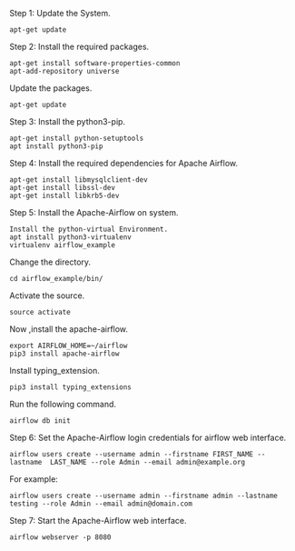 Step 1: Update the System.
```
apt-get update
```
Step 2: Install the required packages.
```
apt-get install software-properties-common
apt-add-repository universe
```
Update the packages.
```
apt-get update
```
Step 3: Install the python3-pip.
```
apt-get install python-setuptools
apt install python3-pip
```
Step 4: Install the required dependencies for Apache Airflow.
```
apt-get install libmysqlclient-dev
apt-get install libssl-dev
apt-get install libkrb5-dev
```
Step 5: Install the Apache-Airflow on system.
```
Install the python-virtual Environment.
apt install python3-virtualenv
virtualenv airflow_example
```
Change the directory.
```
cd airflow_example/bin/
```
Activate the source.
```
source activate
```
Now ,install the apache-airflow.
```
export AIRFLOW_HOME=~/airflow
pip3 install apache-airflow
```
Install typing_extension.
```
pip3 install typing_extensions
```
Run the following command.
```
airflow db init
```

Step 6: Set the Apache-Airflow login credentials for airflow web interface.
```
airflow users create --username admin --firstname FIRST_NAME --lastname  LAST_NAME --role Admin --email admin@example.org
```
For example:
```
airflow users create --username admin --firstname admin --lastname testing --role Admin --email admin@domain.com
```
Step 7: Start the Apache-Airflow web interface.
```
airflow webserver -p 8080
```
